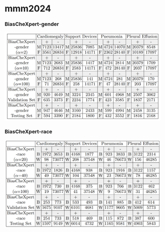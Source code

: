 # mmm2024
### BiasCheXpert-gender
![BiasCheXpert-gender](https://github.com/mmm2024-106/mmm2024/blob/8ae4262ee85c62823adead6c8118ad760bbd7cef/table_BiasCheXpert_gender.PNG)
### BiasCheXpert-race
![BiasCheXpert-race](https://github.com/mmm2024-106/mmm2024/blob/8ae4262ee85c62823adead6c8118ad760bbd7cef/table_BiasCheXpert_race.PNG)
